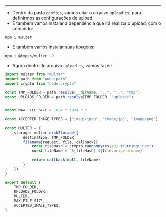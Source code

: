 ___
- Dentro da pasta `configs`, vamos criar o arquivo `upload.ts`, para definirmos as configurações de upload;
- E também vamos instalar a dependência que irá realizar o upload, com o comando:
```zsh
npm i multer
```
- E também vamos instalar suas tipagens:
```zsh
npm i @types/multer -D
```
- Agora dentro do arquivo `upload.ts`, vamos fazer:
```ts
import multer from "multer"
import path from "node:path"
import crypto from "node:crypto"

const TMP_FOLDER = path.resolve(__dirname, "..", "..", "tmp")
const UPLOADS_FOLDER = path.resolve(TMP_FOLDER, "uploads")


const MAX_FILE_SIZE = 1024 * 1024 * 3

const ACCEPTED_IMAGE_TYPES = ["image/jpeg", "image/jpg", "image/png"]

const MULTER = {
	storage: multer.diskStorage({
		destination: TMP_FOLDER,
		filename(request, file, callback){
			const fileHash = crypto.randomBytes(10).toString("hex")
			const fileName = `${fileHash}-${file.originalname}`

			return callback(null, fileName)
		}
	})
}

export default {
	TMP_FOLDER,
	UPLOADS_FOLDER,
	MULTER,
	MAX_FILE_SIZE,
	ACCEPTED_IMAGE_TYPES,
}
```

